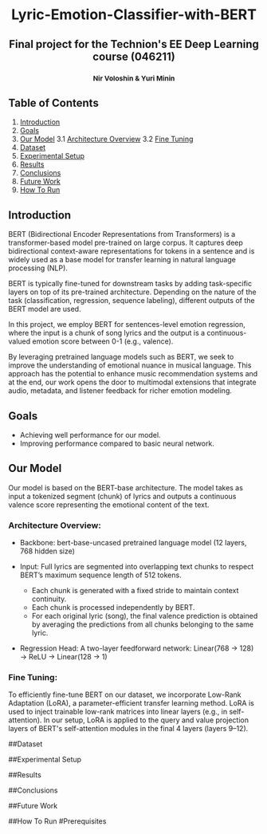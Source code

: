 <h1 align="center"> Lyric-Emotion-Classifier-with-BERT </h1>
<h2 align="center">Final project for the Technion's EE Deep Learning course (046211)</h2>
<h3 align="center"><small>Nir Voloshin & Yuri Minin</small></h3>


## Table of Contents
1. [Introduction](#introduction)
2. [Goals](#goals)
3. [Our Model](#our-model)
   3.1 [Architecture Overview](#architecture-overview)
   3.2 [Fine Tuning](#fine-tuning)
5. [Dataset](#dataset) 
6. [Experimental Setup](#experimental-setup)
7. [Results](#results)
8. [Conclusions](#conclusions)
9. [Future Work](#future-work)
10. [How To Run](#how-to-run)


## Introduction
BERT (Bidirectional Encoder Representations from Transformers) is a transformer-based model pre-trained on large corpus. 
It captures deep bidirectional context-aware representations for tokens in a sentence and is widely used as a base model for transfer learning in natural language processing (NLP).

BERT is typically fine-tuned for downstream tasks by adding task-specific layers on top of its pre-trained architecture. Depending on the nature of the task (classification, regression, sequence labeling), different outputs of the BERT model are used.

In this project, we employ BERT for sentences-level emotion regression, where the input is a chunk of song lyrics and the output is a continuous-valued emotion score between 0-1 (e.g., valence). 

By leveraging pretrained language models such as BERT, we seek to improve the understanding of emotional nuance in musical language. This approach has the potential to enhance music recommendation systems and at the end, our work opens the door to multimodal extensions that integrate audio, metadata, and listener feedback for richer emotion modeling.


## Goals
* Achieving well performance for our model.
* Improving performance compared to basic neural network.

## Our Model
Our model is based on the BERT-base architecture. The model takes as input a tokenized segment (chunk) of lyrics and outputs a continuous valence score representing the emotional content of the text.

### Architecture Overview:
* Backbone: bert-base-uncased pretrained language model (12 layers, 768 hidden size)
* Input: Full lyrics are segmented into overlapping text chunks to respect BERT’s maximum sequence length of 512 tokens.
   - Each chunk  is generated with a fixed stride to maintain context continuity.
   - Each chunk is processed independently by BERT.
   - For each original lyric (song), the final valence prediction is obtained by averaging the predictions from all chunks        belonging to the same lyric.

* Regression Head: A two-layer feedforward network:
  Linear(768 → 128) → ReLU → Linear(128 → 1)

### Fine Tuning:
To efficiently fine-tune BERT on our dataset, we incorporate Low-Rank Adaptation (LoRA), a parameter-efficient transfer learning method. LoRA is used to inject trainable low-rank matrices into linear layers (e.g., in self-attention).
In our setup, LoRA is applied to the query and value projection layers of BERT's self-attention modules in the final 4 layers (layers 9–12).

##Dataset


##Experimental Setup


##Results



##Conclusions



##Future Work



##How To Run
#Prerequisites







